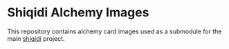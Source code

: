 # Shiqidi Alchemy Images

This repository contains alchemy card images used as a submodule for the main [shiqidi](https://github.com/lieyanqzu/shiqidi) project. 